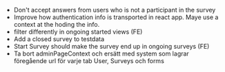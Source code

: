 * Don't accept answers from users who is not a participant in the survey
* Improve how authentication info is transported in react app. Maye use a context at the hoding the info.
* filter differently in ongoing started views (FE)
* Add a closed survey to testdata
* Start Survey should make the survey end up in ongoing surveys (FE)
* Ta bort adminPageContext och ersätt med system som lagrar föregående url för varje tab User, Surveys och forms